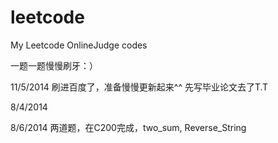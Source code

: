 
leetcode
========

My Leetcode OnlineJudge codes

一题一题慢慢刷牙：）

11/5/2014 刷进百度了，准备慢慢更新起来^^ 先写毕业论文去了T.T 

8/4/2014

8/6/2014 两道题，在C200完成，two_sum, Reverse_String


